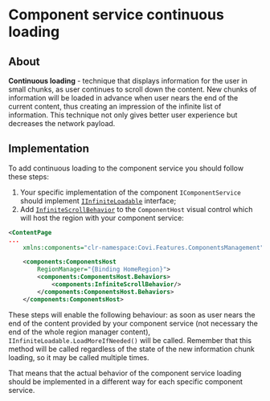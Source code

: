 # Component service continuous loading

## About
**Continuous loading** - technique that displays information for the user in small chunks, as user continues to scroll down the content. New chunks of information will be loaded in advance when user nears the end of the current content, thus creating an impression of the infinite list of information. This technique not only gives better user experience but decreases the network payload.

## Implementation
To add continuous loading to the component service you should follow these steps:

1. Your specific implementation of the component `IComponentService` should implement [`IInfiniteLoadable`](../../../src/Covi/Features/!Base/ComponentsManagement/IInfiniteLoadable.cs) interface;
2. Add [`InfiniteScrollBehavior`](../../../src/Covi/Features/!Base/ComponentsManagement/InfiniteScrollBehavior.cs) to the `ComponentHost` visual control which will host the region with your component service:

```xml
<ContentPage
...
    xmlns:components="clr-namespace:Covi.Features.ComponentsManagement" />

    <components:ComponentsHost
        RegionManager="{Binding HomeRegion}">
        <components:ComponentsHost.Behaviors>
            <components:InfiniteScrollBehavior/>
        </components:ComponentsHost.Behaviors>
    </components:ComponentsHost>
```

These steps will enable the following behaviour: as soon as user nears the end of the content provided by your component service (not necessary the end of the whole region manager content), `IInfiniteLoadable.LoadMoreIfNeeded()` will be called. Remember that this method will be called regardless of the state of the new information chunk loading, so it may be called multiple times.

That means that the actual behavior of the component service loading should be implemented in a different way for each specific component service.